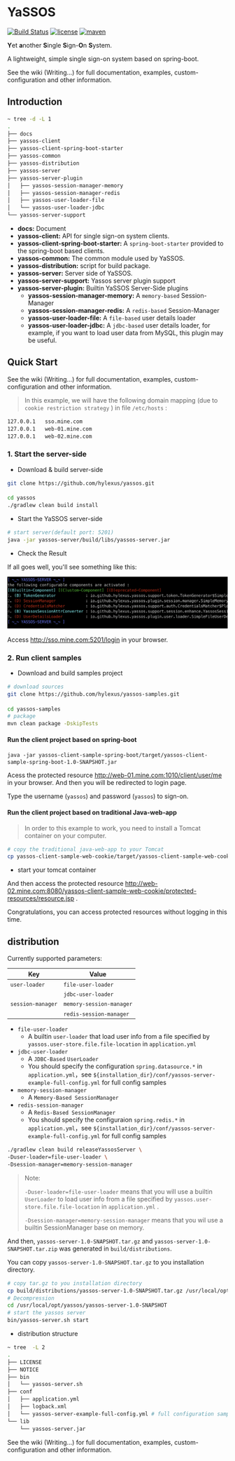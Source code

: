 # YaSSOS

[![Build Status](https://travis-ci.com/hylexus/yassos.svg?branch=master)](https://travis-ci.com/hylexus/yassos)  [![license](https://img.shields.io/badge/LICENSE-Apache%202-7AD6FD.svg)](http://www.apache.org/licenses/LICENSE-2.0.html)  [![maven](https://img.shields.io/badge/maven%20central-3.4.6-brightgreen.svg)](https://search.maven.org/search?q=g:io.github.hylexus.yassos)

**Y**et **a**nother **S**ingle **S**ign-**O**n **S**ystem.

A lightweight, simple single sign-on system based on spring-boot.

See the wiki (Writing…)  for full documentation, examples, custom-configuration and other information.

## Introduction

```sh
~ tree -d -L 1
.
├── docs
├── yassos-client
├── yassos-client-spring-boot-starter
├── yassos-common
├── yassos-distribution
├── yassos-server
├── yassos-server-plugin
│   ├── yassos-session-manager-memory
│   ├── yassos-session-manager-redis
│   ├── yassos-user-loader-file
│   └── yassos-user-loader-jdbc
└── yassos-server-support
```

- **docs:** Document
- **yassos-client:** API for single sign-on system clients.
- **yassos-client-spring-boot-starter:** A `spring-boot-starter`  provided to the spring-boot based clients.
- **yassos-common:** The common module used by YaSSOS.
- **yassos-distribution:** script for build package.
- **yassos-server:** Server side of YaSSOS.
- **yassos-server-support:** Yassos server plugin support
- **yassos-server-plugin:** Builtin YaSSOS Server-Side plugins
  - **yassos-session-manager-memory:** A `memory-based` Session-Manager
  - **yassos-session-manager-redis:** A `redis-based` Session-Manager
  - **yassos-user-loader-file:** A `file-based` user details loader
  - **yassos-user-loader-jdbc:** A `jdbc-based` user details loader, for example, if you want to load user data from MySQL, this plugin may be useful.

## Quick Start

See the wiki (Writing…)  for full documentation, examples, custom-configuration and other information.

> In this example, we will have the following domain mapping (due to `cookie restriction strategy` )  in file `/etc/hosts` :

```sh
127.0.0.1	sso.mine.com
127.0.0.1	web-01.mine.com
127.0.0.1	web-02.mine.com
```

### 1. Start the server-side

- Download & build  server-side

```sh
git clone https://github.com/hylexus/yassos.git

cd yassos
./gradlew clean build install
```

- Start the YaSSOS server-side

```sh
# start server(default port: 5201)
java -jar yassos-server/build/libs/yassos-server.jar
```

- Check the Result

If all goes well, you'll see something like this:

![yassos-server-output](docs/images/yassos-server-statistics.png)

Access http://sso.mine.com:5201/login in your browser.

### 2. Run client samples

- Download and build samples project

```sh
# download sources
git clone https://github.com/hylexus/yassos-samples.git

cd yassos-samples
# package
mvn clean package -DskipTests
```

#### Run the client project based on spring-boot

```
java -jar yassos-client-sample-spring-boot/target/yassos-client-sample-spring-boot-1.0-SNAPSHOT.jar
```

Acess the protected resource http://web-01.mine.com:1010/client/user/me in your browser. And then you will be redirected to login page.

Type the username (`yassos`)  and password (`yassos`) to sign-on.

#### Run the client project based on traditional Java-web-app

> In order to this example to work, you need to install a Tomcat container on your computer.

```sh
# copy the traditional java-web-app to your Tomcat 
cp yassos-client-sample-web-cookie/target/yassos-client-sample-web-cookie.war /path/to/apache-tomcat-8.5.41/webapps
```

- start your tomcat container 

And then access the protected resource http://web-02.mine.com:8080/yassos-client-sample-web-cookie/protected-resources/resource.jsp .

Congratulations, you can access protected resources without logging in this time.



## distribution

Currently supported parameters:

| Key               | Value                    |
| ----------------- | ------------------------ |
| `user-loader`     | `file-user-loader`       |
|                   | `jdbc-user-loader`       |
| `session-manager` | `memory-session-manager` |
|                   | `redis-session-manager`  |

- `file-user-loader`
  - A builtin `user-loader` that load user info from a file specified by `yassos.user-store.file.file-location` in `application.yml` 
- `jdbc-user-loader`
  - A `JDBC-Based` `UserLoader`
  - You should specify the  configuration `spring.datasource.*` in `application.yml`，see `${installation_dir}/conf/yassos-server-example-full-config.yml` for full config samples
- `memory-session-manager`
  - A `Memory-Based SessionManager`
- `redis-session-manager`
  - A `Redis-Based SessionManager`
  - You should specify the configuraion `spring.redis.*` in  `application.yml`，see `${installation_dir}/conf/yassos-server-example-full-config.yml` for full config samples

```sh
./gradlew clean build releaseYassosServer \
-Duser-loader=file-user-loader \
-Dsession-manager=memory-session-manager
```

> Note:
>
> `-Duser-loader=file-user-loader` means that you will use a builtin `UserLoader` to load user info from a file  specified by `yassos.user-store.file.file-location` in `application.yml` .
>
> `-Dsession-manager=memory-session-manager` means that you wil use a builtin SessionManager base on memory.



And then, `yassos-server-1.0-SNAPSHOT.tar.gz` and `yassos-server-1.0-SNAPSHOT.tar.zip` was generated in `build/distributions`.



You can copy `yassos-server-1.0-SNAPSHOT.tar.gz` to you installation directory. 

```sh
# copy tar.gz to you installation directory
cp build/distributions/yassos-server-1.0-SNAPSHOT.tar.gz /usr/local/opt/yassos
# Decompression
cd /usr/local/opt/yassos/yassos-server-1.0-SNAPSHOT
# start the yassos server
bin/yassos-server.sh start
```

- distribution structure

```sh
~ tree  -L 2
.
├── LICENSE
├── NOTICE
├── bin
│   └── yassos-server.sh
├── conf
│   ├── application.yml
│   ├── logback.xml
│   └── yassos-server-example-full-config.yml # full configuration samples
└── lib
    └── yassos-server.jar
```



See the wiki (Writing…)  for full documentation, examples, custom-configuration and other information.